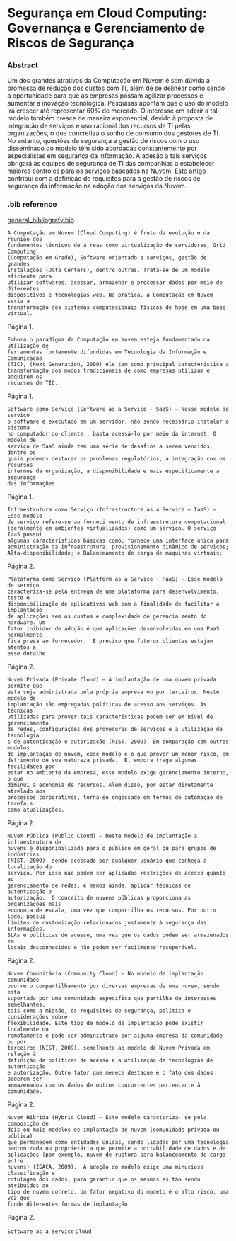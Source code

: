 # Segurança em Cloud Computing: Governança e Gerenciamento de Riscos de Segurança

### Abstract
Um dos grandes atrativos da Computação em Nuvem é sem dúvida a promessa de
redução dos custos com TI, além de se delinear como sendo a oportunidade para
que as empresas possam agilizar processos e aumentar a inovação tecnológica.
Pesquisas apontam que o uso do modelo irá crescer até representar 60% de
mercado. O interesse em aderir a tal modelo também cresce de maneira
exponencial, devido à proposta de integração de serviços e uso racional dos
recursos de TI pelas organizações, o que concretiza o sonho de consumo dos
gestores de TI. No entanto, questões de segurança e gestão de riscos com o uso
disseminado do modelo têm sido abordadas constantemente por especialistas em
segurança da informação. A adesão a tais serviços obrigará às equipes de
segurança de TI das companhias a estabelecer maiores controles para os serviços
baseados na Nuvem. Este artigo contribui com a definição de requisitos para a
gestão de riscos de segurança da informação na adoção dos serviços da Nuvem.

### .bib reference
[general_bibliografy.bib](general_bibliografy.bib)

    A Computação em Nuvem (Cloud Computing) é fruto da evolução e da reunião dos
    fundamentos técnicos de á reas como virtualização de servidores, Grid Computing
    (Computação em Grade), Software orientado a serviços, gestão de grandes
    instalações (Data Centers), dentre outras. Trata-se de um modelo eficiente para
    utilizar softwares, acessar, armazenar e processar dados por meio de diferentes
    dispositivos e tecnologias web. Na prática, a Computação em Nuvem seria a
    transformação dos sistemas computacionais físicos de hoje em uma base virtual. 
Página 1.

    Embora o paradigma da Computação em Nuvem esteja fundamentado na utilização de
    ferramentas fortemente difundidas em Tecnologia da Informação e Comunicação
    (TIC), (Next Generation, 2009) ele tem como principal característica a
    transformação dos modos tradicionais de como empresas utilizam e adquirem os
    recursos de TIC. 
Página 1.

    Software como Serviço (Software as a Service - SaaS) – Nesse modelo de serviço
    o software é executado em um servidor, não sendo necessário instalar o sistema
    no computador do cliente , basta acessá-lo por meio da internet. O modelo de
    serviço de SaaS ainda tem uma série de desafios a serem vencidos, dentre os
    quais podemos destacar os problemas regulatórios, a integração com os recursos
    internos da organização, a disponibilidade e mais especificamente a segurança
    das informações. 
Página 1.

    Infraestrutura como Serviço (Infrastructure as a Service – IaaS) – Esse modelo
    de serviço refere-se ao forneci mento de infraestrutura computacional
    (geralmente em ambientes virtualizados) como um serviço. O serviço IaaS possui
    algumas características básicas como, fornece uma interface única para
    administração da infraestrutura; provisionamento dinâmico de serviços;
    Alta-disponibilidade; e Balanceamento de carga de maquinas virtuais; 
Página 2.

    Plataforma como Serviço (Platform as a Service - PaaS) - Esse modelo de serviço
    caracteriza-se pela entrega de uma plataforma para desenvolvimento, teste e
    disponibilização de aplicativos web com a finalidade de facilitar a implantação
    de aplicações sem os custos e complexidade de gerencia mento do hardware. Um
    fator inibidor de adoção é que aplicações desenvolvidas em uma PaaS normalmente
    fica presa ao fornecedor.  É preciso que futuros clientes estejam atentos a
    esse detalhe. 
Página 2.

    Nuvem Privada (Private Cloud) – A implantação de uma nuvem privada permite que
    esta seja administrada pela própria empresa ou por terceiros. Neste modelo de
    implantação são empregadas políticas de acesso aos serviços. As técnicas
    utilizadas para prover tais características podem ser em nível de gerenciamento
    de redes, configurações dos provedores de serviços e a utilização de tecnologia
    s de autenticação e autorização (NIST, 2009). Em comparação com outros modelos
    de implantação de nuvem, esse modelo é o que prover um menor risco, em
    detrimento de sua natureza privada.  E, embora traga algumas facilidades por
    estar no ambiente da empresa, esse modelo exige gerenciamento interno, o que
    diminui a economia de recursos. Além disso, por estar diretamente atrelado aos
    processos corporativos, torna-se engessado em termos de automação de tarefa s
    como atualizações. 
Página 2.

    Nuvem Pública (Public Cloud) - Neste modelo de implantação a infraestrutura de
    nuvens é disponibilizada para o público em geral ou para grupos de indústrias
    (NIST, 2009), sendo acessado por qualquer usuário que conheça a localização do
    serviço. Por isso não podem ser aplicadas restrições de acesso quanto ao
    gerenciamento de redes, e menos ainda, aplicar técnicas de autenticação e
    autorização.  O conceito de nuvens públicas proporciona as organizações mais
    economia de escala, uma vez que compartilha os recursos. Por outro lado, possui
    limites de customização relacionados justamente à segurança das informações,
    SLAs e políticas de acesso, uma vez que os dados podem ser armazenados em
    locais desconhecidos e não podem ser facilmente recuperável. 
Página 2.

    Nuvem Comunitária (Community Cloud) - No modelo de implantação comunidade
    ocorre o compartilhamento por diversas empresas de uma nuvem, sendo esta
    suportada por uma comunidade específica que partilha de interesses semelhantes,
    tais como a missão, os requisitos de segurança, política e considerações sobre
    flexibilidade. Este tipo de modelo de implantação pode existir localmente ou
    remotamente e pode ser administrado por alguma empresa da comunidade ou por
    terceiros (NIST, 2009), semelhante ao modelo de Nuvem Privada em relação à
    definição de políticas de acesso e a utilização de tecnologias de autenticação
    e autorização. Outro fator que merece destaque é o fato dos dados poderem ser
    armazenados com os dados de outros concorrentes pertencente à comunidade. 
Página 2.

    Nuvem Híbrida (Hybrid Cloud) – Este modelo caracteriza- se pela composição de
    dois ou mais modelos de implantação de nuvem (comunidade privada ou pública)
    que permanecem como entidades únicas, sendo ligadas por uma tecnologia
    padronizada ou proprietária que permite a portabilidade de dados e de
    aplicações (por exemplo, nuvem de ruptura para balanceamento de carga entre
    nuvens) (ISACA, 2009).  A adoção do modelo exige uma minuciosa classificação e
    rotulagem dos dados, para garantir que os mesmos es tão sendo atribuídos ao
    tipo de nuvem correto. Um fator negativo do modelo é o alto risco, uma vez que
    funde diferentes formas de implantação. 
Página 2.

`Software as a Service`
`Cloud`

